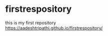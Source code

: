 # firstrespository
this is my first repository
<br>
https://aadeshtripathi.github.io/firstrespository/
